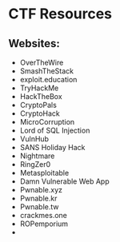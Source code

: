 # CTF Resources
## Websites:
- OverTheWire
- SmashTheStack
- exploit.education
- TryHackMe
- HackTheBox
- CryptoPals
- CryptoHack
- MicroCorruption
- Lord of SQL Injection
- VulnHub
- SANS Holiday Hack
- Nightmare
- RingZer0
- Metasploitable
- Damn Vulnerable Web App
- Pwnable.xyz
- Pwnable.kr
- Pwnable.tw
- crackmes.one
- ROPemporium
- 